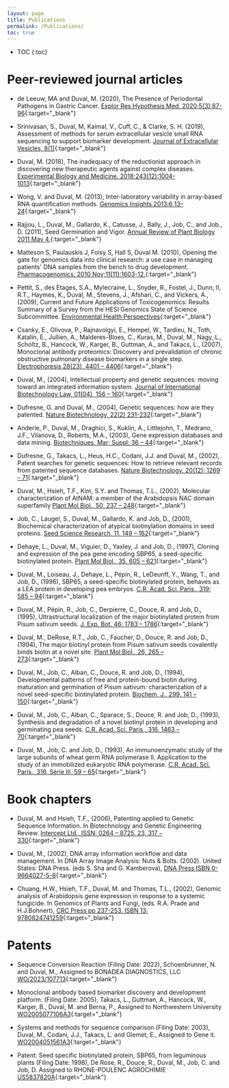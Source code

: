 ```yaml
---
layout: page
title: Publications
permalink: /Publications/
toc: true
---
```

* TOC
{:toc}  

# Peer-reviewed journal articles   
  
* de Leeuw, MA and Duval, M. (2020), The Presence of Periodontal Pathogens in Gastric Cancer. [Explor Res Hypothesis Med. 2020;5(3):87-96](https://dx.doi.org/10.14218/ERHM.2020.00024){:target="_blank"}   
  
* Srinivasan, S., Duval, M, Kaimal, V., Cuff, C., & Clarke, S. H. (2019), Assessment of methods for serum extracellular vesicle small RNA sequencing to support biomarker development. [Journal of Extracellular Vesicles, 8(1)](https://doi.org/10.1080/20013078.2019.1684425){:target="_blank"}    
  
* Duval, M. (2018), The inadequacy of the reductionist approach in discovering new therapeutic agents against complex diseases. [Experimental Biology and Medicine. 2018;243(12):1004-1013](https://journals.sagepub.com/doi/10.1177/1535370218794365){:target="_blank"}      
  
* Wong, V. and Duval, M. (2013), Inter-laboratory variability in array-based RNA quantification methods. [Genomics Insights 2013:6 13–24](https://doi.org/10.4137/GEI.S11909){:target="_blank"}    

* Rajjou, L., Duval, M., Gallardo, K., Catusse, J., Bally, J., Job, C., and Job., D. (2011), Seed Germination and Vigor. [Annual Review of Plant Biology 2011 May 4.](https://doi.org/10.1146/annurev-arplant-042811-105550){:target="_blank"}    
  
* Matteson S, Paulauskis J, Foisy S, Hall S, Duval M. (2010), Opening the gate for genomics data into clinical research: a use case in managing patients' DNA samples from the bench to drug development. [Pharmacogenomics. 2010 Nov;11(11):1603-12.](https://www.tandfonline.com/doi/full/10.2217/pgs.10.151){:target="_blank"}  
  
* Pettit, S., des Etages, S.A., Mylecraine, L., Snyder, R., Fostel, J., Dunn, II, R.T., Haymes, K., Duval, M., Stevens, J., Afshari, C., and Vickers, A., (2009), Current and Future Applications of Toxicogenomics:  Results Summary of a Survey from the HESI Genomics State of Science Subcommittee. [Environmental Health Perspectives](https://doi.org/10.1289/ehp.0901501){:target="_blank"}     
  
* Csanky, E., Olivova, P., Rajnavolgyi, E., Hempel, W., Tardieu, N., Toth, Katalin, E., Jullien, A., Malderes-Bloes, C., Kuras, M., Duval, M., Nagy, L., Scholtz, B., Hancock, W., Karger, B., Guttman, A., and Takacs, L., (2007), Monoclonal antibody proteomics:  Discovery and prevalidation of chronic obstructive pulmonary disease biomarkers in a single step.  [Electrophoresis 28(23), 4401 – 4406](https://doi.org/10.1002/elps.200700256){:target="_blank"}    
  
* Duval, M., (2004), Intellectual property and genetic sequences:  moving toward an integrated information system.  [Journal of International Biotechnology Law, 01(04), 156 – 160](https://doi.org/10.1515/jibl.2004.1.4.156){:target="_blank"}    
    
* Dufresne, G. and Duval, M., (2004), Genetic sequences:  how are they patented. [Nature Biotechnology, 22(2) 231-232](https://www.nature.com/articles/nbt0204-231){:target="_blank"}   
  
* Anderle, P., Duval, M., Draghici, S., Kuklin, A., Littlejohn, T., Medrano, J.F., Vilanova, D., Roberts, M.A., (2003), Gene expression databases and data mining.  [Biotechniques.  Mar; Suppl:  36 – 44](https://pubmed.ncbi.nlm.nih.gov/12664683/){:target="_blank"}    
  
* Dufresne, G., Takacs, L., Heus, H.C., Codani, J.J. and Duval, M., (2002), Patent searches for genetic sequences:  How to retrieve relevant records from patented sequence databases.  [Nature Biotechnology, 20(12):  1269 – 71](https://doi.org/10.1038/nbt1202-1269){:target="_blank"}    
  
* Duval, M., Hsieh, T.F., Kim, S.Y. and Thomas, T.L., (2002), Molecular characterization of AtNAM:  a member of the Arabidopsis NAC domain superfamily [Plant Mol Biol., 50, 237 – 248](https://doi.org/10.1023/a:1016028530943){:target="_blank"}    
  
* Job, C., Laugel, S., Duval, M., Gallardo, K. and Job, D., (2001), Biochemical characterization of atypical biotinylation domains in seed proteins.  [Seed Science Research, 11, 149 – 162](https://www.cambridge.org/core/journals/seed-science-research/article/abs/biochemical-characterization-of-atypical-biotinylation-domains-in-seed-proteins/9AE7DF9078112AE1F5C087B4788ADB02){:target="_blank"}    
  
* Dehaye, L., Duval, M., Viguier, D., Yaxley, J. and Job, D., (1997), Cloning and expression of the pea gene encoding SBP65, a seed-specific biotinylated protein.  [Plant Mol Biol., 35, 605 – 621](https://doi.org/10.1023/A:1005836405211){:target="_blank"}   
  
* Duval, M., Loiseau, J., Dehaye, L., Pépin, R., LeDeunff, Y., Wang, T., and Job, D., (1996), SBP65, a seed-specific biotinylated protein, behaves as a LEA protein in developing pea embryos.  [C.R. Acad. Sci. Paris., 319:  585 – 94](https://www.cabidigitallibrary.org/doi/full/10.5555/19960708490){:target="_blank"}    
  
* Duval, M., Pépin, R., Job, C., Derpierre, C., Douce, R. and Job, D., (1995), Ultrastructural localization of the major biotinylated protein from Pisum sativum seeds.  [J. Exp. Bot. 46:  1783 – 1786](https://doi.org/10.1093/jxb/46.11.1783){:target="_blank"}    
    
* Duval, M., DeRose, R.T., Job, C., Faucher, D., Douce, R. and Job, D., (1994), The major biotinyl protein from Pisum sativum seeds covalently binds biotin at a novel site.  [Plant Mol Biol., 26, 265 – 273](https://doi.org/10.1007/BF00039537){:target="_blank"}   
  
* Duval, M., Job, C., Alban, C., Douce, R. and Job, D., (1994), Developmental patterns of free and protein-bound biotin during maturation and germination of Pisum sativum:  characterization of a novel seed-specific biotinylated protein.  [Biochem, J., 299, 141 – 150](https://doi.org/10.1042/bj2990141){:target="_blank"}     
  
* Duval, M., Job, C., Alban, C., Sparace, S., Douce, R. and Job, D., (1993), Synthesis and degradation of a novel biotinyl protein in developing and germinating pea seeds.  [C.R. Acad. Sci. Paris., 316, 1463 – 70](https://eurekamag.com/research/002/706/002706721.php){:target="_blank"}   
  
* Duval, M., Job, C. and Job, D., (1993), An immunoenzymatic study of the large subunits of wheat germ RNA polymerase II.  Application to the study of an immobilized eukaryotic RNA polymerase.  [C.R. Acad. Sci. Paris., 316, Série III, 59 – 65](https://eurekamag.com/research/075/314/075314180.php){:target="_blank"}    

  
# Book chapters     
  
* Duval, M. and Hsieh, T.F., (2006), Patenting applied to Genetic Sequence Information.  In Biotechnology and Genetic Engineering Review.  [Intercept Ltd., ISSN:  0264 – 8725.  23, 317 – 330](https://www.nottingham.ac.uk/ncmh/documents/bger/volume-23/bger23-17.pdf){:target="_blank"}  
  
* Duval, M., (2002), DNA array information workflow and data management.  In DNA Array Image Analysis: Nuts & Bolts. (2002). United States: DNA Press. (eds S. Sha and G. Kamberova), [DNA Press ISBN 0-9664027-5-8](https://search.worldcat.org/en/title/606912455){:target="_blank"}  
  
* Chuang, H.W., Hsieh, T.F., Duval, M. and Thomas, T.L., (2002), Genomic analysis of Arabidopsis gene expression in response to a systemic fungicide.  In Genomics of Plants and Fungi, (eds. R.A. Prade and H.J.Bohnert), [CRC Press  pp 237-253. ISBN 13: 9780824741259](https://www.routledge.com/Genomics-of-Plants-and-Fungi/Prade-Bohnert/p/book/9780824741259){:target="_blank"}  

# Patents  
    
* Sequence Conversion Reaction (Filing Date: 2022), Schoenbrunner, N. and Duval, M., Assigned to BONADEA DIAGNOSTICS, LLC [WO/2023/107713](https://patentscope.wipo.int/search/en/detail.jsf?docId=WO2023107713){:target="_blank"}   
   
* Monoclonal antibody based biomarker discovery and development platform.  (Filing Date: 2005),  Takacs, L., Guttman, A., Hancock, W., Karger, B., Duval, M. and Berna, P., Assigned to Northwestern University [WO2005077106A3](https://patentscope.wipo.int/search/en/detail.jsf?docId=WO2005077106){:target="_blank"}    
  
* Systems and methods for sequence comparison (Filing Date: 2003), Duval, M., Codani, J.J., Takacs, L. and Glemet, E., Assigned to Gene it. [WO2004051561A3](https://patentscope.wipo.int/search/en/detail.jsf?docId=WO2004051561){:target="_blank"}   
  
* Patent: Seed specific biotinylated protein, SBP65, from leguminous plants (Filing Date: 1998),  De Rose, R., Douce, R., Duval, M., Job, C. and Job, D. Assigned to RHONE-POULENC AGROCHIMIE [US5837820A](https://patents.google.com/patent/US5837820A/en){:target="_blank"}    

